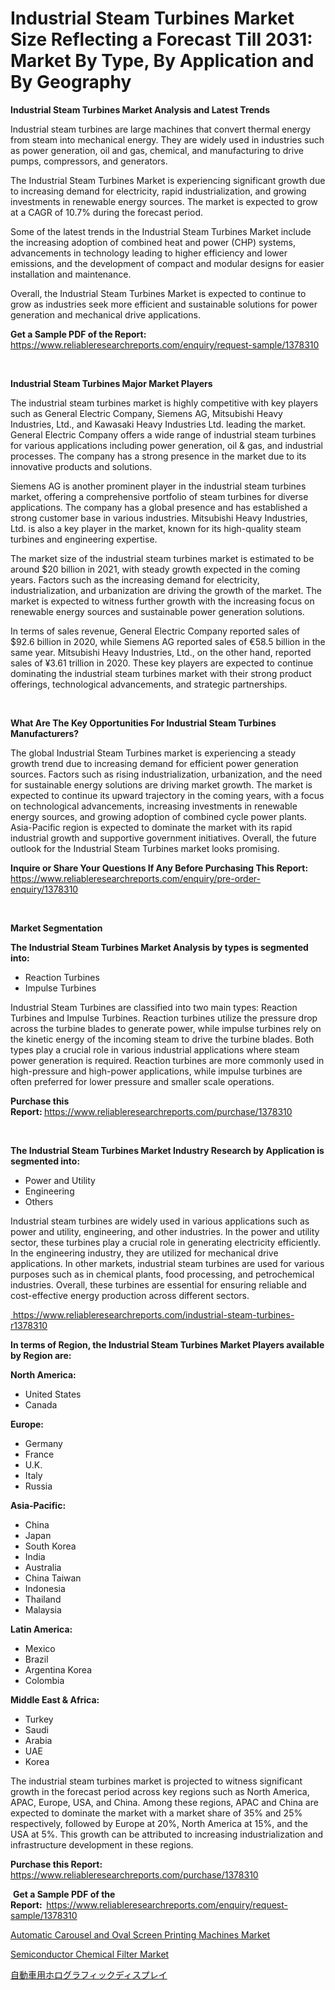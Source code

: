 <p><h1>Industrial Steam Turbines Market Size Reflecting a Forecast Till 2031: Market By Type, By Application and By Geography</h1></p><p><strong>Industrial Steam Turbines Market Analysis and Latest Trends</strong></p>
<p><p>Industrial steam turbines are large machines that convert thermal energy from steam into mechanical energy. They are widely used in industries such as power generation, oil and gas, chemical, and manufacturing to drive pumps, compressors, and generators.</p><p>The Industrial Steam Turbines Market is experiencing significant growth due to increasing demand for electricity, rapid industrialization, and growing investments in renewable energy sources. The market is expected to grow at a CAGR of 10.7% during the forecast period.</p><p>Some of the latest trends in the Industrial Steam Turbines Market include the increasing adoption of combined heat and power (CHP) systems, advancements in technology leading to higher efficiency and lower emissions, and the development of compact and modular designs for easier installation and maintenance.</p><p>Overall, the Industrial Steam Turbines Market is expected to continue to grow as industries seek more efficient and sustainable solutions for power generation and mechanical drive applications.</p></p>
<p><strong>Get a Sample PDF of the Report:&nbsp;</strong> <a href="https://www.reliableresearchreports.com/enquiry/request-sample/1378310">https://www.reliableresearchreports.com/enquiry/request-sample/1378310</a></p>
<p>&nbsp;</p>
<p><strong>Industrial Steam Turbines Major Market Players</strong></p>
<p><p>The industrial steam turbines market is highly competitive with key players such as General Electric Company, Siemens AG, Mitsubishi Heavy Industries, Ltd., and Kawasaki Heavy Industries Ltd. leading the market. General Electric Company offers a wide range of industrial steam turbines for various applications including power generation, oil & gas, and industrial processes. The company has a strong presence in the market due to its innovative products and solutions.</p><p>Siemens AG is another prominent player in the industrial steam turbines market, offering a comprehensive portfolio of steam turbines for diverse applications. The company has a global presence and has established a strong customer base in various industries. Mitsubishi Heavy Industries, Ltd. is also a key player in the market, known for its high-quality steam turbines and engineering expertise.</p><p>The market size of the industrial steam turbines market is estimated to be around $20 billion in 2021, with steady growth expected in the coming years. Factors such as the increasing demand for electricity, industrialization, and urbanization are driving the growth of the market. The market is expected to witness further growth with the increasing focus on renewable energy sources and sustainable power generation solutions.</p><p>In terms of sales revenue, General Electric Company reported sales of $92.6 billion in 2020, while Siemens AG reported sales of €58.5 billion in the same year. Mitsubishi Heavy Industries, Ltd., on the other hand, reported sales of ¥3.61 trillion in 2020. These key players are expected to continue dominating the industrial steam turbines market with their strong product offerings, technological advancements, and strategic partnerships.</p></p>
<p>&nbsp;</p>
<p><strong>What Are The Key Opportunities For Industrial Steam Turbines Manufacturers?</strong></p>
<p><p>The global Industrial Steam Turbines market is experiencing a steady growth trend due to increasing demand for efficient power generation sources. Factors such as rising industrialization, urbanization, and the need for sustainable energy solutions are driving market growth. The market is expected to continue its upward trajectory in the coming years, with a focus on technological advancements, increasing investments in renewable energy sources, and growing adoption of combined cycle power plants. Asia-Pacific region is expected to dominate the market with its rapid industrial growth and supportive government initiatives. Overall, the future outlook for the Industrial Steam Turbines market looks promising.</p></p>
<p><strong>Inquire or Share Your Questions If Any Before Purchasing This Report:</strong> <a href="https://www.reliableresearchreports.com/enquiry/pre-order-enquiry/1378310">https://www.reliableresearchreports.com/enquiry/pre-order-enquiry/1378310</a></p>
<p>&nbsp;</p>
<p><strong>Market Segmentation</strong></p>
<p><strong>The Industrial Steam Turbines Market Analysis by types is segmented into:</strong></p>
<p><ul><li>Reaction Turbines</li><li>Impulse Turbines</li></ul></p>
<p><p>Industrial Steam Turbines are classified into two main types: Reaction Turbines and Impulse Turbines. Reaction turbines utilize the pressure drop across the turbine blades to generate power, while impulse turbines rely on the kinetic energy of the incoming steam to drive the turbine blades. Both types play a crucial role in various industrial applications where steam power generation is required. Reaction turbines are more commonly used in high-pressure and high-power applications, while impulse turbines are often preferred for lower pressure and smaller scale operations.</p></p>
<p><strong>Purchase this Report:&nbsp;</strong><a href="https://www.reliableresearchreports.com/purchase/1378310">https://www.reliableresearchreports.com/purchase/1378310</a></p>
<p>&nbsp;</p>
<p><strong>The Industrial Steam Turbines Market Industry Research by Application is segmented into:</strong></p>
<p><ul><li>Power and Utility</li><li>Engineering</li><li>Others</li></ul></p>
<p><p>Industrial steam turbines are widely used in various applications such as power and utility, engineering, and other industries. In the power and utility sector, these turbines play a crucial role in generating electricity efficiently. In the engineering industry, they are utilized for mechanical drive applications. In other markets, industrial steam turbines are used for various purposes such as in chemical plants, food processing, and petrochemical industries. Overall, these turbines are essential for ensuring reliable and cost-effective energy production across different sectors.</p></p>
<p><a href="https://www.reliableresearchreports.com/industrial-steam-turbines-r1378310">&nbsp;https://www.reliableresearchreports.com/industrial-steam-turbines-r1378310</a></p>
<p><strong>In terms of Region, the Industrial Steam Turbines Market Players available by Region are:</strong></p>
<p>
    <p> <strong> North America: </strong>
        <ul>
            <li>United States</li>
            <li>Canada</li>
        </ul>
        </p> 
    <p> <strong> Europe: </strong>
        <ul>
            <li>Germany</li>
            <li>France</li>
            <li>U.K.</li>
            <li>Italy</li>
            <li>Russia</li>
        </ul>
        </p> 
    <p> <strong> Asia-Pacific: </strong>
        <ul>
            <li>China</li>
            <li>Japan</li>
            <li>South Korea</li>
            <li>India</li>
            <li>Australia</li>
            <li>China Taiwan</li>
            <li>Indonesia</li>
            <li>Thailand</li>
            <li>Malaysia</li>
        </ul>
        </p> 
    <p> <strong> Latin America: </strong>
        <ul>
            <li>Mexico</li>
            <li>Brazil</li>
            <li>Argentina Korea</li>
            <li>Colombia</li>
        </ul>
        </p> 
    <p> <strong> Middle East & Africa: </strong>
        <ul>
            <li>Turkey</li>
            <li>Saudi</li>
            <li>Arabia</li>
            <li>UAE</li>
            <li>Korea</li>
        </ul>
    </p>
    </p>
<p><p>The industrial steam turbines market is projected to witness significant growth in the forecast period across key regions such as North America, APAC, Europe, USA, and China. Among these regions, APAC and China are expected to dominate the market with a market share of 35% and 25% respectively, followed by Europe at 20%, North America at 15%, and the USA at 5%. This growth can be attributed to increasing industrialization and infrastructure development in these regions.</p></p>
<p><strong>Purchase this Report: </strong><a href="https://www.reliableresearchreports.com/purchase/1378310">https://www.reliableresearchreports.com/purchase/1378310</a></p>
<p>&nbsp;<strong>Get a Sample PDF of the Report:&nbsp;&nbsp;</strong><a href="https://www.reliableresearchreports.com/enquiry/request-sample/1378310">https://www.reliableresearchreports.com/enquiry/request-sample/1378310</a></p>
<p><strong></strong></p>
<p><p><a href="https://www.linkedin.com/pulse/automatic-carousel-oval-screen-printing-machines-market-irkgf?trackingId=I9VH95jsNJL9iilLmZnx3w%3D%3D">Automatic Carousel and Oval Screen Printing Machines Market</a></p><p><a href="https://www.linkedin.com/pulse/global-semiconductor-chemical-filter-market-size-trends-insights-djp0e?trackingId=rv0WNzumMEpO1Nu%2BtIQ5TQ%3D%3D">Semiconductor Chemical Filter Market</a></p><p><a href="https://medium.com/@carllane655/%E8%87%AA%E5%8B%95%E8%BB%8A%E7%94%A8%E3%83%9B%E3%83%AD%E3%82%B0%E3%83%A9%E3%83%95%E3%82%A3%E3%83%83%E3%82%AF%E3%83%87%E3%82%A3%E3%82%B9%E3%83%97%E3%83%AC%E3%82%A4%E5%B8%82%E5%A0%B4%E3%81%AF-%E5%B8%82%E5%A0%B4%E3%82%B7%E3%82%A7%E3%82%A2-%E5%B8%82%E5%A0%B4%E3%83%88%E3%83%AC%E3%83%B3%E3%83%89-%E5%B8%82%E5%A0%B4%E6%88%90%E9%95%B7%E3%81%AB%E9%96%A2%E3%81%99%E3%82%8B%E6%83%85%E5%A0%B1%E3%82%92%E6%8F%90%E4%BE%9B%E3%81%97%E3%81%BE%E3%81%99-d87e7931d018">自動車用ホログラフィックディスプレイ</a></p></p>